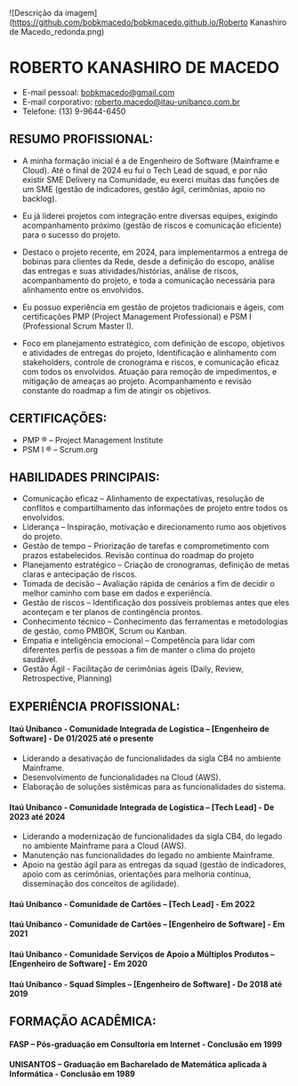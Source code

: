 <!-- <img style="float:right;border-radius:50%;width:280px;padding:6px" src="Roberto Kanashiro de Macedo_redonda.png" /> -->

![Descrição da imagem](https://github.com/bobkmacedo/bobkmacedo.github.io/Roberto Kanashiro de Macedo_redonda.png)

# ROBERTO KANASHIRO DE MACEDO

- E-mail pessoal: bobkmacedo@gmail.com
- E-mail corporativo: roberto.macedo@itau-unibanco.com.br
- Telefone: (13) 9-9644-6450

## RESUMO PROFISSIONAL:

- A minha formação inicial é a de Engenheiro de Software (Mainframe e Cloud). Até o final de 2024 eu fui o Tech Lead de squad, e por não existir SME Delivery na Comunidade, eu exerci muitas das funções de um SME (gestão de indicadores, gestão ágil, cerimônias, apoio no backlog).

- Eu já liderei projetos com integração entre diversas equipes, exigindo acompanhamento próximo (gestão de riscos e comunicação eficiente) para o sucesso do projeto.  

- Destaco o projeto recente, em 2024, para implementarmos a entrega de bobinas para clientes da Rede, desde a definição do escopo, análise das entregas e suas atividades/histórias, análise de riscos, acompanhamento do projeto, e toda a comunicação necessária para alinhamento entre os envolvidos.

- Eu possuo experiência em gestão de projetos tradicionais e ágeis, com certificações PMP (Project Management Professional) e PSM I (Professional Scrum Master I). 

- Foco em planejamento estratégico, com definição de escopo, objetivos e atividades de entregas do projeto, Identificação e alinhamento com stakeholders, controle de cronograma e riscos, e comunicação eficaz com todos os envolvidos. Atuação para remoção de impedimentos, e mitigação de ameaças ao projeto. Acompanhamento e revisão constante do roadmap a fim de atingir os objetivos.

## CERTIFICAÇÕES:

- PMP ® – Project Management Institute
- PSM I ® – Scrum.org

## HABILIDADES PRINCIPAIS:

- Comunicação eficaz – Alinhamento de expectativas, resolução de conflitos e compartilhamento das informações de projeto entre todos os envolvidos.
- Liderança – Inspiração, motivação e direcionamento rumo aos objetivos do projeto.
- Gestão de tempo – Priorização de tarefas e comprometimento com prazos estabelecidos. Revisão contínua do roadmap do projeto
- Planejamento estratégico – Criação de cronogramas, definição de metas claras e antecipação de riscos.
- Tomada de decisão – Avaliação rápida de cenários a fim de decidir o melhor caminho com base em dados e experiência.
- Gestão de riscos – Identificação dos possíveis problemas antes que eles aconteçam e ter planos de contingência prontos.
- Conhecimento técnico – Conhecimento das ferramentas e metodologias de gestão, como PMBOK, Scrum ou Kanban.
- Empatia e inteligência emocional – Competência para lidar com diferentes perfis de pessoas a fim de manter o clima do projeto saudável.
- Gestão Ágil - Facilitação de cerimônias ágeis (Daily, Review, Retrospective, Planning)

## EXPERIÊNCIA PROFISSIONAL:

#### Itaú Unibanco - Comunidade Integrada de Logística – [Engenheiro de Software] - De 01/2025 até o presente
- Liderando a desativação de funcionalidades da sigla CB4 no ambiente Mainframe.
- Desenvolvimento de funcionalidades na Cloud (AWS).
- Elaboração de soluções sistêmicas para as funcionalidades do sistema.

#### Itaú Unibanco - Comunidade Integrada de Logística – [Tech Lead] - De 2023 até 2024
- Liderando a modernização de funcionalidades da sigla CB4, do legado no ambiente Mainframe para a Cloud (AWS).
- Manutenção nas funcionalidades do legado no ambiente Mainframe.
- Apoio na gestão ágil para as entregas da squad (gestão de indicadores, apoio com as cerimônias, orientações para melhoria contínua, disseminação dos conceitos de agilidade).

#### Itaú Unibanco - Comunidade de Cartões – [Tech Lead] - Em 2022

#### Itaú Unibanco - Comunidade de Cartões – [Engenheiro de Software] - Em 2021

#### Itaú Unibanco - Comunidade Serviços de Apoio a Múltiplos Produtos – [Engenheiro de Software] - Em 2020

#### Itaú Unibanco - Squad Simples – [Engenheiro de Software] - De 2018 até 2019

## FORMAÇÃO ACADÊMICA:

#### FASP – Pós-graduação em Consultoria em Internet - Conclusão em 1999

#### UNISANTOS – Graduação em Bacharelado de Matemática aplicada à Informática - Conclusão em 1989
